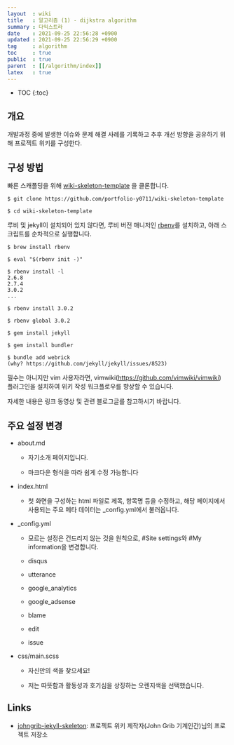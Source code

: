 ```yaml
---
layout  : wiki
title   : 알고리즘 (1) - dijkstra algorithm
summary : 다익스트라
date    : 2021-09-25 22:56:28 +0900
updated : 2021-09-25 22:56:29 +0900
tag     : algorithm
toc     : true
public  : true
parent  : [[/algorithm/index]]
latex   : true
---
```

* TOC
{:toc}

## 개요

개발과정 중에 발생한 이슈와 문제 해결 사례를 기록하고 추후 개선 방향을 공유하기 위해 프로젝트 위키를 구성한다. 

## 구성 방법

빠른 스캐폴딩을 위해 [wiki-skeleton-template](https://github.com/portfolio-y0711/wiki-skeleton-template) 을 클론합니다.

```shell
$ git clone https://github.com/portfolio-y0711/wiki-skeleton-template

$ cd wiki-skeleton-template
```

루비 및 jekyll이 설치되어 있지 않다면, 루비 버전 매니저인 [rbenv](https://github.com/rbenv/rbenv)를 설치하고, 
아래 스크립트를 순차적으로 실행합니다.

```shell
$ brew install rbenv

$ eval "$(rbenv init -)"

$ rbenv install -l
2.6.8
2.7.4
3.0.2
...

$ rbenv install 3.0.2

$ rbenv global 3.0.2

$ gem install jekyll

$ gem install bundler

$ bundle add webrick
(why? https://github.com/jekyll/jekyll/issues/8523)

```


필수는 아니지만 vim 사용자라면, vimwiki(https://github.com/vimwiki/vimwiki) 플러그인을 설치하여 위키 작성 워크플로우를 향상할 수 있습니다.

자세한 내용은 링크 동영상 및 관련 블로그글를 참고하시기 바랍니다. 

## 주요 설정 변경

* about.md

    * 자기소개 페이지입니다.

    * 마크다운 형식을 따라 쉽게 수정 가능합니다 

* index.html

    * 첫 화면을 구성하는 html 파일로 제목, 항목명 등을 수정하고, 해당 페이지에서 사용되는 주요 메타 데이터는 _config.yml에서 불러옵니다. 
    

* _config.yml

    * 모르는 설정은 건드리지 않는 것을 원칙으로, #Site settings와 #My information을 변경합니다.

    * disqus

    * utterance

    * google_analytics

    * google_adsense

    * blame

    * edit

    * issue

* css/main.scss

    * 자신만의 색을 찾으세요!

    * 저는 따뜻함과 활동성과 호기심을 상징하는 오렌지색을 선택했습니다.



## Links

* [johngrib-jekyll-skeleton](https://github.com/johngrib/johngrib-jekyll-skeleton):  프로젝트 위키 제작자(John Grib 기계인간)님의 프로젝트 저장소

